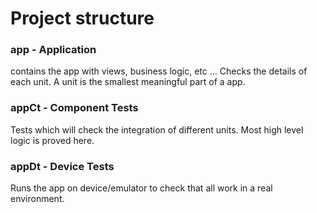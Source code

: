 # Project structure

### app - Application

contains the app with views, business logic, etc ...
Checks the details of each unit.
A unit is the smallest meaningful part of a app.


### appCt - Component Tests

Tests which will check the integration of different units.
Most high level logic is proved here.

### appDt - Device Tests

Runs the app on device/emulator to check that all work in a real environment.